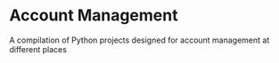 # Account Management
A compilation of Python projects designed for account management at different places
